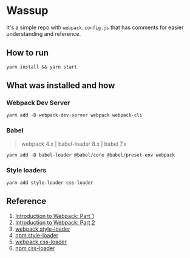
# Wassup

It's a simple repo with `webpack.config.js` that has comments for easier understanding and reference.

## How to run

```
yarn install && yarn start
```

## What was installed and how

### Webpack Dev Server

```
yarn add -D webpack-dev-server webpack webpack-cli
```

### Babel

> webpack 4.x | babel-loader 8.x | babel 7.x

```
yarn add -D babel-loader @babel/core @babel/preset-env webpack
```

### Style loaders

```
yarn add style-loader css-loader
```


## Reference

1. [Introduction to Webpack: Part 1](https://code.tutsplus.com/tutorials/introduction-to-webpack-part-1--cms-25791)
2. [Introduction to Webpack: Part 2](https://code.tutsplus.com/tutorials/introduction-to-webpack-part-2--cms-25911)
3. [webpack style-loader](https://webpack.js.org/loaders/style-loader/)
4. [npm style-loader](https://www.npmjs.com/package/style-loader)
5. [webpack css-loader](https://webpack.js.org/loaders/css-loader/)
6. [npm css-loader](https://www.npmjs.com/package/css-loader)
